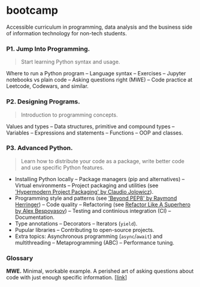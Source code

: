 # bootcamp
Accessible curriculum in programming, data analysis and the business side of information technology for non-tech students.

### P1. Jump Into Programming.

> Start learning Python syntax and usage.

Where to run a Python program – Language syntax – Exercises – Jupyter notebooks vs plain code – Asking questions right (MWE) – Code practice at Leetcode, Codewars, and similar.

### P2. Designing Programs.

> Introduction to programming concepts.

Values and types – Data structures, primitive and compound types – Variables – Expressions and statements – Functions – OOP and classes.

### P3. Advanced Python.

> Learn how to distribute your code as a package, write better code and use specific Python features.

* Installing Python locally – Package managers (pip and alternatives) – Virtual environments – Project packaging and utilities (see ['Hypermodern Project Packaging' by Claudio Jolowicz](https://cjolowicz.github.io/posts/hypermodern-python-01-setup/)).
* Programming style and patterns (see ['Beyond PEP8' by Raymond Herringer](https://www.youtube.com/watch?v=wf-BqAjZb8M)) – Code quality – Refactoring (see [Refactor Like A Superhero by Alex Bespoyasov](https://github.com/bespoyasov/refactor-like-a-superhero])) – Testing and continious integration (CI) – Documentation.
* Type annotations – Decorators – Iterators (`yield`).
* Pupular libraries – Contributing to open-source projects.
* Extra topics: Asynchronous programming (`async`/`await`) and multithreading – Metaprogramming (ABC) – Performance tuning.

### Glossary

**MWE.** Minimal, workable example. A perished art of asking questions about code with just enough specific information. [[link](https://stackoverflow.com/help/minimal-reproducible-example)]
